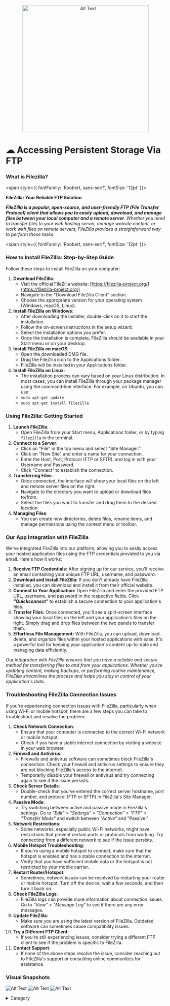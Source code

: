 <p align="center">
  <img src="/img/dcv.jpg" alt="Alt Text" width="400"/>
</p>


# ☁ Accessing Persistent Storage Via FTP

### **What is Filezilla?**

<span style={{ fontFamily: 'Roobert, sans-serif', fontSize: '12pt' }}>

**FileZilla: Your Reliable FTP Solution**

_**FileZilla is a popular, open-source, and user-friendly FTP (File Transfer Protocol) client that allows you to easily upload, download, and manage files between your local computer and a remote server**. Whether you need to transfer files to your web hosting server, manage website content, or work with files on remote servers, FileZilla provides a straightforward way to perform these tasks._

</span>


<span style={{ fontFamily: 'Roobert, sans-serif', fontSize: '12pt' }}>

### **How to Install FileZilla: Step-by-Step Guide**

Follow these steps to install FileZilla on your computer:

1. **Download FileZilla**:
   * Visit the official FileZilla website: [https://filezilla-project.org/](https://filezilla-project.org/)
   * Navigate to the "Download FileZilla Client" section.
   * Choose the appropriate version for your operating system (Windows, macOS, Linux).
2. **Install FileZilla on Windows**:
   * After downloading the installer, double-click on it to start the installation.
   * Follow the on-screen instructions in the setup wizard.
   * Select the installation options you prefer.
   * Once the installation is complete, FileZilla should be available in your Start menu or on your desktop.
3. **Install FileZilla on macOS**:
   * Open the downloaded DMG file.
   * Drag the FileZilla icon to the Applications folder.
   * FileZilla will be installed in your Applications folder.
4. **Install FileZilla on Linux**:
   * The installation process can vary based on your Linux distribution. In most cases, you can install FileZilla through your package manager using the command-line interface. For example, on Ubuntu, you can use:
   * `sudo apt-get update`
   * &#x20;`sudo apt-get install filezilla`

### **Using FileZilla: Getting Started**

1. **Launch FileZilla**:
   * Open FileZilla from your Start menu, Applications folder, or by typing `filezilla` in the terminal.
2. **Connect to a Server**:
   * Click on "File" in the top menu and select "Site Manager."
   * Click on "New Site" and enter a name for your connection.
   * Enter the Host, Port, Protocol (FTP or SFTP), and log in with your Username and Password.
   * Click "Connect" to establish the connection.
3. **Transferring Files**:
   * Once connected, the interface will show your local files on the left and remote server files on the right.
   * Navigate to the directory you want to upload or download files to/from.
   * Select the files you want to transfer and drag them to the desired location.
4. **Managing Files**:
   * You can create new directories, delete files, rename items, and manage permissions using the context menu or toolbar.

### **Our App Integration with FileZilla**

We've integrated FileZilla into our platform, allowing you to easily access your hosted application files using the FTP credentials provided to you via email. Here's how it works:

1. **Receive FTP Credentials:** After signing up for our service, you'll receive an email containing your unique FTP URL, username, and password.
2. **Download and Install FileZilla:** If you don't already have FileZilla installed, you can download and install it from their official website.
3. **Connect to Your Application:** Open FileZilla and enter the provided FTP URL, username, and password in the respective fields. Click _**"Quickconnect"**_ to establish a secure connection to your application's files.
4. **Transfer Files:** Once connected, you'll see a split-screen interface showing your local files on the left and your application's files on the right. Simply drag and drop files between the two panels to transfer them.
5. **Effortless File Management:** With FileZilla, you can upload, download, delete, and organize files within your hosted applications with ease. It's a powerful tool for keeping your application's content up-to-date and managing data efficiently.

_Our integration with FileZilla ensures that you have a reliable and secure method for transferring files to and from your applications. Whether you're updating content, making backups, or performing routine maintenance, FileZilla streamlines the process and helps you stay in control of your application's data._

### **Troubleshooting FileZilla Connection Issues**

If you're experiencing connection issues with FileZilla, particularly when using Wi-Fi or mobile hotspot, there are a few steps you can take to troubleshoot and resolve the problem:

1. **Check Network Connection**:
   * Ensure that your computer is connected to the correct Wi-Fi network or mobile hotspot.
   * Check if you have a stable internet connection by visiting a website in your web browser.
2. **Firewall and Antivirus**:
   * Firewalls and antivirus software can sometimes block FileZilla's connection. Check your firewall and antivirus settings to ensure they are not blocking FileZilla's access to the internet.
   * Temporarily disable your firewall or antivirus and try connecting again to see if the issue persists.
3. **Check Server Details**:
   * Double-check that you've entered the correct server hostname, port number, and protocol (FTP or SFTP) in FileZilla's Site Manager.
4. **Passive Mode**:
   * Try switching between active and passive mode in FileZilla's settings. Go to _"Edit" > "Settings" > "Connection" > "FTP" > "Transfer Mode"_ and switch between _"Active"_ and "Passive."
5. **Network Restrictions**:
   * Some networks, especially public Wi-Fi networks, might have restrictions that prevent certain ports or protocols from working. Try connecting from a different network to see if the issue persists.
6. **Mobile Hotspot Troubleshooting**:
   * If you're using a mobile hotspot to connect, make sure that the hotspot is enabled and has a stable connection to the internet.
   * Verify that you have sufficient mobile data or the hotspot is not restricted by your mobile carrier.
7. **Restart Router/Hotspot**:
   * Sometimes, network issues can be resolved by restarting your router or mobile hotspot. Turn off the device, wait a few seconds, and then turn it back on.
8. **Check FileZilla Logs**:
   * FileZilla logs can provide more information about connection issues. Go to _"View" > "Message Log"_ to see if there are any error messages.
9. **Update FileZilla**:
   * Make sure you are using the latest version of FileZilla. Outdated software can sometimes cause compatibility issues.
10. **Try a Different FTP Client**:
    * If you're still experiencing issues, consider trying a different FTP client to see if the problem is specific to FileZilla.
11. **Contact Support**:
    * If none of the above steps resolve the issue, consider reaching out to FileZilla's support or consulting online communities for assistance.

### Visual Snapshots

![Alt Text](/img/op.jpg)
![Alt Text](/img/o7.jpg)
![Alt Text](/img/iii.jpg)
<details>

<summary>Category</summary>

Kubernetes, cloud computing, DevOps, cloud services, hosting platform, container orchestration, cloud infrastructure, cloud deployment, cloud management, cloud technology, cloud solutions, FileZilla&#x20;

</details>

</span>


